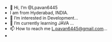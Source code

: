 - 👋 Hi, I’m @Lpavan6445
-    I am from Hyderabad, INDIA.
- 👀 I’m interested in Development...
- 🌱 I’m currently learning  JAVA ...
- 📫 How to reach me  L.pavan6445@gmail.com...
- 

<!---
Lpavan6445/Lpavan6445 is a ✨ special ✨ repository because its `README.md` (this file) appears on your GitHub profile.
You can click the Preview link to take a look at your changes.
--->

